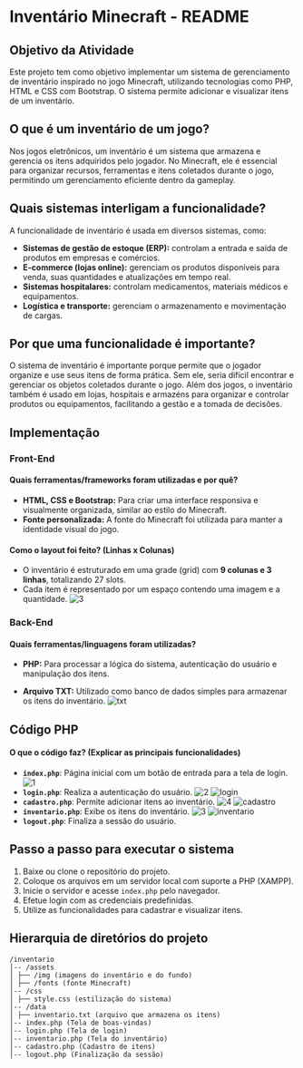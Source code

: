 # Inventário Minecraft - README

## Objetivo da Atividade
Este projeto tem como objetivo implementar um sistema de gerenciamento de inventário inspirado no jogo Minecraft, utilizando tecnologias como PHP, HTML e CSS com Bootstrap. O sistema permite adicionar e visualizar itens de um inventário.

## O que é um inventário de um jogo?
Nos jogos eletrônicos, um inventário é um sistema que armazena e gerencia os itens adquiridos pelo jogador. No Minecraft, ele é essencial para organizar recursos, ferramentas e itens coletados durante o jogo, permitindo um gerenciamento eficiente dentro da gameplay.

## Quais sistemas interligam a funcionalidade?
A funcionalidade de inventário é usada em diversos sistemas, como:
- **Sistemas de gestão de estoque (ERP):** controlam a entrada e saída de produtos em empresas e comércios.
- **E-commerce (lojas online):** gerenciam os produtos disponíveis para venda, suas quantidades e atualizações em tempo real.
- **Sistemas hospitalares:** controlam medicamentos, materiais médicos e equipamentos.
- **Logística e transporte:** gerenciam o armazenamento e movimentação de cargas.

## Por que uma funcionalidade é importante?
O sistema de inventário é importante porque permite que o jogador organize e use seus itens de forma prática. Sem ele, seria difícil encontrar e gerenciar os objetos coletados durante o jogo.
Além dos jogos, o inventário também é usado em lojas, hospitais e armazéns para organizar e controlar produtos ou equipamentos, facilitando a gestão e a tomada de decisões.


## Implementação
### Front-End
#### Quais ferramentas/frameworks foram utilizadas e por quê?
- **HTML, CSS e Bootstrap:** Para criar uma interface responsiva e visualmente organizada, similar ao estilo do Minecraft.
- **Fonte personalizada:** A fonte do Minecraft foi utilizada para manter a identidade visual do jogo.

#### Como o layout foi feito? (Linhas x Colunas)
- O inventário é estruturado em uma grade (grid) com **9 colunas e 3 linhas**, totalizando 27 slots.
- Cada item é representado por um espaço contendo uma imagem e a quantidade.
![3](https://github.com/user-attachments/assets/6c355581-4c25-4c8d-8bc6-182879020f5c)



### Back-End
#### Quais ferramentas/linguagens foram utilizadas?
- **PHP:** Para processar a lógica do sistema, autenticação do usuário e manipulação dos itens.
 


- **Arquivo TXT:** Utilizado como banco de dados simples para armazenar os itens do inventário.
   ![txt](https://github.com/user-attachments/assets/79aa2e82-9387-4a60-b2ed-85f1c8605d09)


## Código PHP
#### O que o código faz? (Explicar as principais funcionalidades)
- **`index.php`**: Página inicial com um botão de entrada para a tela de login.
  ![1](https://github.com/user-attachments/assets/60b8ec5e-b74a-4a0c-aeb7-a089ea0006f5)
- **`login.php`**: Realiza a autenticação do usuário.
  ![2](https://github.com/user-attachments/assets/374f57f4-0ce1-4662-9b98-e7fbb4ca8c59) ![login](https://github.com/user-attachments/assets/95e55a98-0d7e-4633-b926-99b1c600a2dd)
- **`cadastro.php`**: Permite adicionar itens ao inventário.
 ![4](https://github.com/user-attachments/assets/46cbcd9c-98fe-456e-962f-589c55acf6d8) ![cadastro](https://github.com/user-attachments/assets/23bf8d18-37b1-49be-8fab-42442b8ea781)
- **`inventario.php`**: Exibe os itens do inventário.
  ![3](https://github.com/user-attachments/assets/72c2171b-98d5-4147-a734-b9a6a8b8b4d9) ![inventario](https://github.com/user-attachments/assets/0be271d7-4162-462a-8ca0-04f277c5cf7d)
- **`logout.php`**: Finaliza a sessão do usuário.

## Passo a passo para executar o sistema
1. Baixe ou clone o repositório do projeto.
2. Coloque os arquivos em um servidor local com suporte a PHP (XAMPP).
3. Inicie o servidor e acesse `index.php` pelo navegador.
4. Efetue login com as credenciais predefinidas.
5. Utilize as funcionalidades para cadastrar e visualizar itens.

## Hierarquia de diretórios do projeto
```
/inventario
│-- /assets
│ ├── /img (imagens do inventário e do fundo)
│ ├── /fonts (fonte Minecraft)
│-- /css
│ ├── style.css (estilização do sistema)
│-- /data
│ ├── inventario.txt (arquivo que armazena os itens)
│-- index.php (Tela de boas-vindas)
│-- login.php (Tela de login)
│-- inventario.php (Tela do inventário)
│-- cadastro.php (Cadastro de itens)
│-- logout.php (Finalização da sessão)
```
